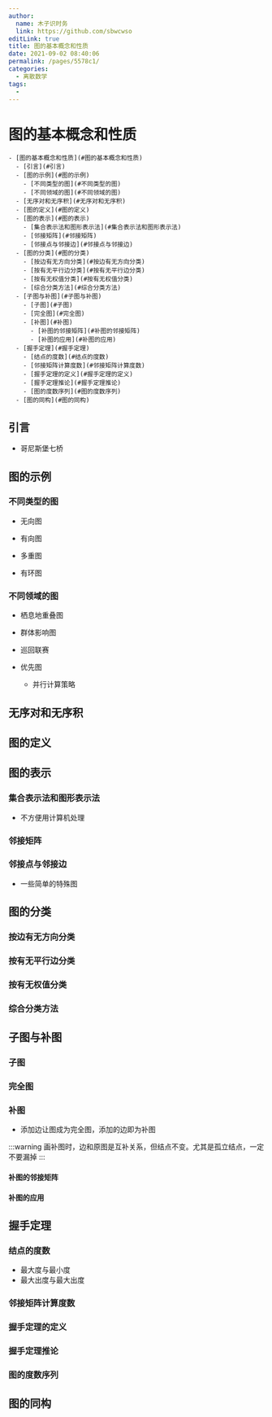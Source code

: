 ```yaml
---
author: 
  name: 木子识时务
  link: https://github.com/sbwcwso
editLink: true
title: 图的基本概念和性质
date: 2021-09-02 08:40:06
permalink: /pages/5578c1/
categories: 
  - 离散数学
tags: 
  - 
---
```


# 图的基本概念和性质

```markmap
- [图的基本概念和性质](#图的基本概念和性质)
  - [引言](#引言)
  - [图的示例](#图的示例)
    - [不同类型的图](#不同类型的图)
    - [不同领域的图](#不同领域的图)
  - [无序对和无序积](#无序对和无序积)
  - [图的定义](#图的定义)
  - [图的表示](#图的表示)
    - [集合表示法和图形表示法](#集合表示法和图形表示法)
    - [邻接矩阵](#邻接矩阵)
    - [邻接点与邻接边](#邻接点与邻接边)
  - [图的分类](#图的分类)
    - [按边有无方向分类](#按边有无方向分类)
    - [按有无平行边分类](#按有无平行边分类)
    - [按有无权值分类](#按有无权值分类)
    - [综合分类方法](#综合分类方法)
  - [子图与补图](#子图与补图)
    - [子图](#子图)
    - [完全图](#完全图)
    - [补图](#补图)
      - [补图的邻接矩阵](#补图的邻接矩阵)
      - [补图的应用](#补图的应用)
  - [握手定理](#握手定理)
    - [结点的度数](#结点的度数)
    - [邻接矩阵计算度数](#邻接矩阵计算度数)
    - [握手定理的定义](#握手定理的定义)
    - [握手定理推论](#握手定理推论)
    - [图的度数序列](#图的度数序列)
  - [图的同构](#图的同构)
```

## 引言

* 哥尼斯堡七桥

## 图的示例

### 不同类型的图

* 无向图

* 有向图

* 多重图

* 有环图

### 不同领域的图

* 栖息地重叠图

* 群体影响图

* 巡回联赛

* 优先图
  * 并行计算策略

## 无序对和无序积

## 图的定义

## 图的表示

### 集合表示法和图形表示法

* 不方便用计算机处理

### 邻接矩阵

### 邻接点与邻接边

* 一些简单的特殊图

## 图的分类

### 按边有无方向分类

### 按有无平行边分类

### 按有无权值分类

### 综合分类方法

## 子图与补图

### 子图

### 完全图

### 补图

* 添加边让图成为完全图，添加的边即为补图

:::warning 画补图时，边和原图是互补关系，但结点不变。尤其是孤立结点，一定不要漏掉
:::

#### 补图的邻接矩阵

#### 补图的应用

## 握手定理

### 结点的度数

* 最大度与最小度
* 最大出度与最大出度

### 邻接矩阵计算度数

### 握手定理的定义

### 握手定理推论

### 图的度数序列

## 图的同构


